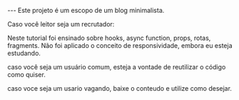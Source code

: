 --- Este projeto é um escopo de um blog minimalista.

Caso você leitor seja um recrutador:

Neste tutorial foi ensinado sobre hooks, async function, props, rotas, fragments.
Não foi aplicado o conceito de responsividade, embora eu esteja estudando.

caso você seja um usuário comum, esteja a vontade de reutilizar o código como quiser.

caso voce seja um usario vagando, baixe o conteudo e utilize como desejar.